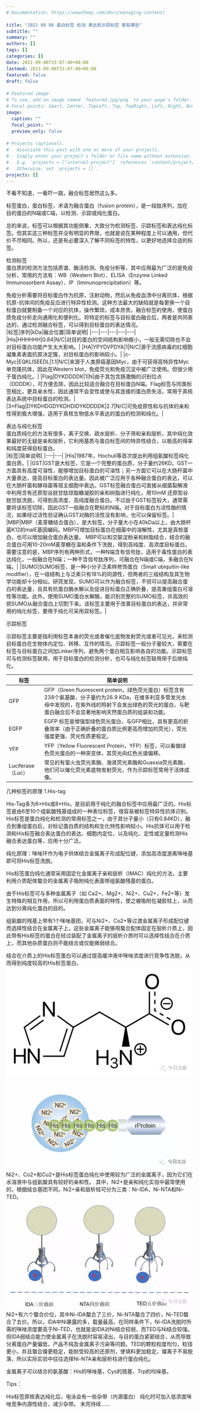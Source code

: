 ```yaml
---
# Documentation: https://wowchemy.com/docs/managing-content/

title: "2021 09 06 蛋白标签 检测 表达和示踪标签 都有哪些"
subtitle: ""
summary: ""
authors: []
tags: []
categories: []
date: 2021-09-06T15:07:40+08:00
lastmod: 2021-09-06T15:07:40+08:00
featured: false
draft: false

# Featured image
# To use, add an image named `featured.jpg/png` to your page's folder.
# Focal points: Smart, Center, TopLeft, Top, TopRight, Left, Right, BottomLeft, Bottom, BottomRight.
image:
  caption: ""
  focal_point: ""
  preview_only: false

# Projects (optional).
#   Associate this post with one or more of your projects.
#   Simply enter your project's folder or file name without extension.
#   E.g. `projects = ["internal-project"]` references `content/project/deep-learning/index.md`.
#   Otherwise, set `projects = []`.
projects: []
---
```

不看不知道，一看吓一跳，融合标签居然这么多。



标签蛋白，蛋白标签，术语为融合蛋白（fusion protein），是一段肽序列，加在目的蛋白的N端或C端，以检测、示踪或纯化蛋白。



总的来说，标签可以根据其功能侧重，大致分为检测标签、示踪标签和表达纯化标签。但其实这三种标签并没有明显的界限，也就是说在某种程度上可以通用，但代价不尽相同。所以，还是有必要深入了解不同标签的特性，以更好地选择合适的标签。   

检测标签    
蛋白质的检测方法包括质谱、酶活检测、免疫分析等，其中应用最为广泛的是免疫分析，常用的方法有：WB（Western Blot）、ELISA（Enzyme Linked Immunosorbent Assay）、IP（Immunoprecipitation）等。   

免疫分析需要将目标蛋白作为抗原，注射动物，然后从免疫血清中分离抗体，根据抗原-抗体间的免疫反应进行特异性检测。这种方法最大的缺陷就是每更换一个目标蛋白就要制备一个对应的抗体，操作繁琐，成本昂贵。融合标签的使用，使蛋白质免疫分析走向通用化和便利化。将特定的标签与目标蛋白融合后，两者是共同表达的，通过检测融合标签，可以得到目标蛋白的表达情况。   
|标签|序列|kDa|融合位置|简单说明|
|---|---|---|---|---|
|His|HHHHHH|0.84|N/C|对目的蛋白的空间结构影响极小，一般无需切除也不会对目标蛋白功能产生太大影响。|
|HA|YPYDVPDYA|1|N/C|源于流感病毒的红细胞凝集素表面抗原决定簇，对目标蛋白的影响较小。|
|c-Myc|EQKLISEEDL|1.1|N/C|来源于人类原癌基因Myc，由于可获得高特异性Myc单克隆抗体，因此在Western blot，免疫荧光和免疫沉淀中被广泛使用。但很少用于蛋白纯化。|
|Flag|DYKDDDDK|1|N|由于其包含肠激酶的识别位点（DDDDK），可方便去除，因此比较适合融合在目标蛋白N端。Flag标签与同类标签相比，更具亲水性，因此通常不会变性或使与其连接的蛋白质失活，常用于真核表达系统中目标蛋白的检测。|
|3×Flag|DYKDHDGDYKDHDIDYKDDDDK|2.7|N/C|可免疫原性和与抗体的亲和性得到极大增强，适用于真核生物低水平表达的蛋白的检测和纯化。|

表达与纯化标签    
蛋白质纯化的方法有很多，离子交换、疏水层析、分子筛和亲和层析，其中纯化效果最好的无疑是亲和层析，它利用基质与蛋白标签间的特异性结合，以极高的得率和纯度获得目标蛋白。   
|标签|简单说明|
|---|---|
|His|1987年，Hochuli等首次提出利用组氨酸标签纯化蛋白质。|
|GST|GST是大标签，它是一个完整的蛋白质，分子量约26KD。GST一方面具有高度可溶性，能够增加目标蛋白的可溶性；另一方面它可以在大肠杆菌中大量表达，提高目标蛋白的表达量。因此被广泛应用于各种融合蛋白的表达，可以在大肠杆菌和酵母菌等宿主细胞中表达。GST标签融合蛋白可直接从细菌裂解液中利用含有还原型谷胱甘肽琼脂糖凝胶的亲和树脂进行纯化，用10mM 还原型谷胱甘肽洗脱，可得到高浓度、高纯度融合蛋白。不过由于GST标签较大，通常需要将该标签切除，因此GST一般融合在靶标的N端。对于目标蛋白为活性酶的情况，如果经过活性验证确认GST对酶的活性没有影响，也可以保留标签。|
|MBP|MBP（麦芽糖结合蛋白），是大标签，分子量大小在40kDa以上，由大肠杆菌K12的malE基因编码。MBP可增加目标蛋白在细菌中的溶解性，尤其是真核蛋白，也可以增加融合蛋白表达量。
 MBP可以和交联淀粉亲和树脂结合，结合的融合蛋白可用10-20mM麦芽糖在温和条件下洗脱，得到高纯度、高浓度目标蛋白。
需要注意的是，MBP序列有两种形式，一种N端含有信号肽，适用于毒性蛋白的表达纯化，一般融合在N端；一种不含信号肽序列，可融合在N端或C端，多融合在N端。|
|SUMO|SUMO标签，是一种小分子泛素样修饰蛋白（Small ubiquitin-like modifier），在一级结构上与泛素只有18%的同源性，但两者的三级结构及其生物学功能却十分相似。研究发现，SUMO可以作为融合标签，不但可以提高融合蛋白的表达量，且具有抗蛋白酶水解以及促进目标蛋白正确折叠，提高重组蛋白可溶性等功能。此外，使用SUMO蛋白水解酶，能识别完整的SUMO标签，并高效的把SUMO从融合蛋白上切割下来。该标签主要用于改善目标蛋白的表达，并非常用的纯化标签，要用于纯化可采用双标签。|

示踪标签   

示踪标签主要是指利用标签本身的荧光或者催化底物发射荧光或者可见光，来检测目标蛋白在生物体内定位、转移、互作的情况。示踪标签一般分子量较大，需要在标签与目标蛋白之间加Linker序列，避免两个蛋白相互影响各自的功能。示踪标签可与检测标签联用，用于目标蛋白的检测分析，也可与纯化标签联用用于后继纯化。    

|标签|简单说明|
|---|---|
|GFP|GFP（Green fluorescent protein，绿色荧光蛋白）标签含有238个氨基酸，分子量约为26.9 KDa，在维多利亚多管发光水母中发现的，在紫外线的照射下会发出绿色的荧光的蛋白，与靶蛋白融合后不会显著地影响天然蛋白质的组装和功能。|
|EGFP|EGFP 标签是增强型绿色荧光蛋白，与GFP相比，具有更高的折叠效率（由于正确折叠的蛋白质比例更高而增加的荧光），荧光强度更强、荧光性质更稳定。|
|YFP|YFP（Yellow Fluorescent Protein，YFP）标签，可以看做绿色荧光蛋白的一种突变体，其荧光向红色光谱偏移。|
|Luciferase （Luc）|常见的有萤火虫荧光素酶、海肾荧光素酶和Guassia荧光素酶，他们可以催化荧光素底物发射荧光，作为示踪标签常用于活体成像。|

几种标签的原理
1.His-tag

His-Tag多为6×His或8×His，是目前用于纯化的融合标签中应用最广泛的。His标签是由6至10个组氨酸残基组成的一种表位标签，很容易被标签特异性抗体识别。His标签是蛋白纯化和检测的常用标签之一，由于其分子量小（只有0.84KD），融合到重组蛋白后，对标记蛋白质的结构和生化特性影响较小。His抗体可以用于检测和His标签融合表达蛋白的表达、细胞内定位，以及纯化、定性或定量检测His融合表达蛋白等，应用十分广泛。



纯化原理：咪唑环作为电子供体结合金属离子形成配位键，添加高浓度游离咪唑基即可将His标签洗脱。

His标签蛋白纯化通常采用固定化金属离子亲和层析（IMAC）纯化的方法，主要利用介质配体螯合的金属离子吸附纯化表面带组氨酸残基的蛋白。



由于His标签可与多种金属离子（如 Ca2+、Mg2+、Ni2+、Cu2+，Fe2+等）发生特殊的相互作用，所以可利用蛋白质表面的特性，使之被吸附在凝胶柱上，从而达到分离纯化蛋白的目的。



组氨酸的残基上带有1个咪唑基团，可与Ni2+、Co2+等过渡金属离子形成配位键而选择性结合在金属离子上，这些金属离子能够用螯合配体固定在层析介质上，因此带有His标签的蛋白在经过装配了金属离子的层析介质时可以选择性结合在介质上，而其他杂质蛋白则不能结合或仅能微弱结合。



结合在介质上的His标签蛋白可以通过提高缓冲液中咪唑浓度进行竞争性洗脱，从而得到纯度较高的His标签蛋白。
![](p1.png)
![](p2.png) 
Ni2+、Co2+和Cu2+是His标签蛋白纯化中使用较为广泛的金属离子，因为它们在水溶液中与组氨酸具有较好的亲和性。
   其中，Ni2+是亲和纯化实验中最常使用的，根据结合基团不同，Ni2+亲和层析柱可分为三类：Ni-IDA，Ni-NTA和Ni-TED。
![](p3.png) 
Ni2+有六个螯合价位，其中Ni-IDA螯合了三价，Ni-NTA螯合了四价，Ni-TED螯合了五价。所以，IDA中Ni暴露的多，载量最高，在同样条件下，Ni-IDA洗脱时所需的咪唑浓度要高于Ni-TED，也就是说IDA对Ni结合较弱，而TED与Ni结合较强。     
但IDA弱结合能力使金属离子在洗脱时容易浸出，与目的蛋白紧密结合，从而导致分离蛋白产量偏低，产品不纯及金属离子污染等问题。TED的颗粒粒度均匀，粒径更小，并且螯合镍更稳定，能耐受较高的还原剂，使填料更加稳定，镍离子不易脱落，所以实际实验中往往选择Ni-NTA亲和层析柱进行蛋白纯化。    

金属离子可以结合的氨基酸：His的咪唑基，Cys的巯基，Trp的吲哚基。


Tips：  

His标签原核表达纯化后，电泳会有一些杂带（内源蛋白） 纯化时可加入低浓度咪唑竞争内源性结合，减少杂带。
未完待续…… 